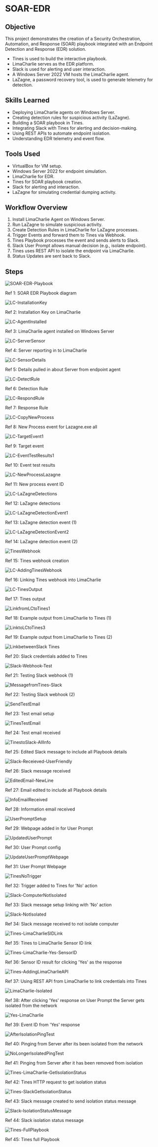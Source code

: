 # SOAR-EDR

## Objective

This project demonstrates the creation of a Security Orchestration, Automation, and Response (SOAR) playbook integrated with an Endpoint Detection and Response (EDR) solution.

- Tines is used to build the interactive playbook.
- LimaCharlie serves as the EDR platform.
- Slack is used for alerting and user interaction.
- A Windows Server 2022 VM hosts the LimaCharlie agent.
- LaZagne, a password recovery tool, is used to generate telemetry for detection.

## Skills Learned

- Deploying LimaCharlie agents on Windows Server.
- Creating detection rules for suspicious activity (LaZagne).
- Building a SOAR playbook in Tines.
- Integrating Slack with Tines for alerting and decision-making.
- Using REST APIs to automate endpoint isolation.
- Understanding EDR telemetry and event flow.
  
## Tools Used

- VirtualBox for VM setup.
- Windows Server 2022 for endpoint simulation.
- LimaCharlie for EDR.
- Tines for SOAR playbook creation.
- Slack for alerting and interaction.
- LaZagne for simulating credential dumping activity.

## Workflow Overview

1. Install LimaCharlie Agent on Windows Server.
2. Run LaZagne to simulate suspicious activity.
3. Create Detection Rules in LimaCharlie for LaZagne processes.
4. Trigger Events and forward them to Tines via Webhook.
5. Tines Playbook processes the event and sends alerts to Slack.
6. Slack User Prompt allows manual decision (e.g., isolate endpoint).
7. Tines uses REST API to isolate the endpoint via LimaCharlie.
8. Status Updates are sent back to Slack.

## Steps

![SOAR-EDR-Playbook](https://github.com/user-attachments/assets/24a936b4-9eae-4efc-87b2-d0769b3de649)

Ref 1: SOAR EDR Playbook diagram

![LC-InstallationKey](https://github.com/user-attachments/assets/a63f9f21-fbac-4b99-920a-b72b83abc110)

Ref 2: Installation Key on LimaCharlie

![LC-AgentInstalled](https://github.com/user-attachments/assets/7b386d9c-3a6c-450c-ab49-7b55ace674b0)

Ref 3: LimaCharlie agent installed on Windows Server

![LC-ServerSensor](https://github.com/user-attachments/assets/c6f1061c-3407-459d-90de-ecdc134fb59c)

Ref 4: Server reporting in to LimaCharlie

![LC-SensorDetails](https://github.com/user-attachments/assets/c61d903a-2021-4c3c-8f31-e9cac76a1bad)

Ref 5: Details pulled in about Server from endpoint agent

![LC-DetectRule](https://github.com/user-attachments/assets/90a03e10-52f6-4ea7-8eb2-6ab1d404832e)

Ref 6: Detection Rule

![LC-RespondRule](https://github.com/user-attachments/assets/ef47df89-42cd-4c51-9da3-28f11e3b924b)

Ref 7: Response Rule

![LC-CopyNewProcess](https://github.com/user-attachments/assets/1933b6fa-ba94-4f5d-9540-689f1154a530)

Ref 8: New Process event for Lazagne.exe all

![LC-TargetEvent1](https://github.com/user-attachments/assets/a689cf9b-1aae-42b1-b2d4-09659bfa3747)

Ref 9: Target event

![LC-EventTestResults1](https://github.com/user-attachments/assets/ddd60c78-a006-46fd-b2d2-6b531af04535)

Ref 10: Event test results

![LC-NewProcessLazagne](https://github.com/user-attachments/assets/ec5a6c32-5ef0-40a2-8cad-49c07934666d)

Ref 11: New process event ID

![LC-LaZagneDetections](https://github.com/user-attachments/assets/98f0f7b9-49b4-4134-aec7-84193a375e61)

Ref 12: LaZagne detections

![LC-LaZagneDetectionEvent1](https://github.com/user-attachments/assets/97e28eb1-bcac-41c9-905a-9ec20779c119)

Ref 13: LaZagne detection event (1)

![LC-LaZagneDetectionEvent2](https://github.com/user-attachments/assets/b64b53bc-df4b-4a5d-a318-6707736d007b)

Ref 14: LaZagne detection event (2)

![TinesWebhook](https://github.com/user-attachments/assets/a0408d9a-f36b-459f-99d1-fe84d972fdaa)

Ref 15: Tines webhook creation

![LC-AddingTinesWebhook](https://github.com/user-attachments/assets/a7c9c12d-25b4-4c32-bece-93b0b861a835)

Ref 16: Linking Tines webhook into LimaCharlie

![LC-TinesOutput](https://github.com/user-attachments/assets/c94e5ea4-1948-47e5-83a2-314aeec10f53)

Ref 17: Tines output

![LinkfromLCtoTines1](https://github.com/user-attachments/assets/5b124ff4-c38c-4a42-88d0-a3f418ec5d2a)

Ref 18: Example output from LimaCharlie to Tines (1)

![LinktoLCtoTines3](https://github.com/user-attachments/assets/16f719d0-4e44-4bc0-bc52-b80c1e5ec818)

Ref 19: Example output from LimaCharlie to Tines (2)

![LinkbetweenSlack Tines](https://github.com/user-attachments/assets/43674f9e-806b-4e5b-862f-38f5c924012c)

Ref 20: Slack credentials added to Tines

![Slack-Webhook-Test](https://github.com/user-attachments/assets/ab99b7d9-3ebc-47a8-b4fd-2fbf85e34779)

Ref 21: Testing Slack webhook (1)

![MessagefromTines-Slack](https://github.com/user-attachments/assets/cc1555fe-c5ba-42af-b46f-a774aa64ca7a)

Ref 22: Testing Slack webhook (2)

![SendTestEmail](https://github.com/user-attachments/assets/d6a21317-1d2d-4248-aebb-62e3af0743e9)

Ref 23: Test email setup

![TinesTestEmail](https://github.com/user-attachments/assets/f94747ed-c480-444e-9be3-c30d4ca04cb9)

Ref 24: Test email received

![TinestoSlack-AllInfo](https://github.com/user-attachments/assets/6d6bfe74-934e-4ccc-9e22-f1edc7f5bc98)

Ref 25: Edited Slack message to include all Playbook details

![Slack-Receieved-UserFriendly](https://github.com/user-attachments/assets/4932322b-0091-4077-a41b-4adfccb3054e)

Ref 26: Slack message received

![EditedEmail-NewLine](https://github.com/user-attachments/assets/1215518f-421a-4c3e-9504-81f23892ebd2)

Ref 27: Email edited to include all Playbook details

![InfoEmailReceived](https://github.com/user-attachments/assets/6755fb47-a26a-47a1-a0c0-71edd1c0f01d)

Ref 28: Information email received

![UserPromptSetup](https://github.com/user-attachments/assets/dd0ddbd7-c8de-429b-9732-7315fcffbdd6)

Ref 29: Webpage added in for User Prompt

![UpdatedUserPrompt](https://github.com/user-attachments/assets/0ee77064-f367-4197-8008-6ebc7d1375f2)

Ref 30: User Prompt config

![UpdateUserPromptWebpage](https://github.com/user-attachments/assets/de7c9b31-995c-48e4-97c2-3ab67ddba381)

Ref 31: User Prompt Webpage

![TinesNoTrigger](https://github.com/user-attachments/assets/956e7d38-e0d4-45ba-9761-eea957f64b41)

Ref 32: Trigger added to Tines for 'No' action

![Slack-ComputerNotIsolated](https://github.com/user-attachments/assets/36d8e0c6-f6ff-4328-bd38-9118a2abc779)

Ref 33: Slack message setup linking with 'No' action

![Slack-NotIsolated](https://github.com/user-attachments/assets/c7c451a8-fe0b-4d5d-9e46-f4fb8824b969)

Ref 34: Slack message received to not isolate computer

![Tines-LimaCharlieSIDLink](https://github.com/user-attachments/assets/a497d562-3b0c-4c00-b8f9-0d557257d869)

Ref 35: Tines to LimaCharlie Sensor ID link

![Tines-LimaCharlie-Yes-SensorID](https://github.com/user-attachments/assets/d3708cd4-b82c-400c-979d-b50e15c555c6)

Ref 36: Sensor ID result for clicking 'Yes' as the response

![Tines-AddingLimaCharlieAPI](https://github.com/user-attachments/assets/22878491-94b2-4fb2-a48e-681027ad3322)

Ref 37: Using REST API from LimaCharlie to link credentials into Tines

![LimaCharlie-Isolated](https://github.com/user-attachments/assets/9eeb1446-b9d6-4a6b-8cbf-3fcfda3303eb)

Ref 38: After clicking 'Yes' response on User Prompt the Server gets isolated from the network

![Yes-LimaCharlie](https://github.com/user-attachments/assets/08a55fa1-114f-4441-a56b-1670c1a250bc)

Ref 39: Event ID from 'Yes' response

![AfterIsolationPingTest](https://github.com/user-attachments/assets/56bb84b4-7889-44bf-ac21-8476f98f1e33)

Ref 40: Pinging from Server after its been isolated from the network

![NoLongerIsolatedPingTest](https://github.com/user-attachments/assets/852c7016-c443-4783-a6b1-6554f73caea0)

Ref 41: Pinging from Server after it has been removed from isolation

![Tines-LimaCharlie-GetIsolationStatus](https://github.com/user-attachments/assets/47a6ad92-e5f0-44c6-8913-5217ac6f5542)

Ref 42: Tines HTTP request to get isolation status

![Tines-SlackGetIsolationStatus](https://github.com/user-attachments/assets/eed50821-3a2c-42e0-b083-c79e2c24d4f7)

Ref 43: Slack message created to send isolation status message

![Slack-IsolationStatusMessage](https://github.com/user-attachments/assets/6485e5cc-d5e5-408c-af15-f639469a771a)

Ref 44: Slack isolation status message

![Tines-FullPlaybook](https://github.com/user-attachments/assets/8485e01a-25da-402e-b648-ad19fd56a9b4)

Ref 45: Tines full Playbook
